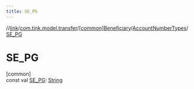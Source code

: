 ```yaml
---
title: SE_PG
---
```

//[link](../../../../index.html)/[com.tink.model.transfer](../../index.html)/[[common]Beneficiary](../index.html)/[AccountNumberTypes](index.html)/[SE_PG](-s-e_-p-g.html)



# SE_PG



[common]\
const val [SE_PG](-s-e_-p-g.html): [String](https://kotlinlang.org/api/latest/jvm/stdlib/kotlin/-string/index.html)




